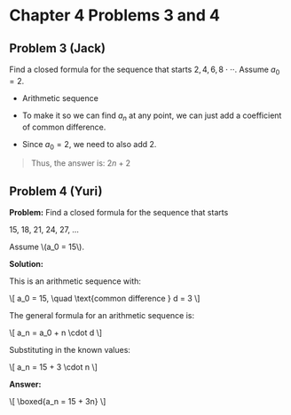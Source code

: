 # Chapter 4 Problems 3 and 4

## Problem 3 (Jack)

Find a closed formula for the sequence that starts $2, 4, 6, 8 \cdot \cdot \cdot$. Assume $a_0 = 2$.

- Arithmetic sequence

- To make it so we can find $a_n$ at any point, we can just add a coefficient of common difference.

- Since $a_0 = 2$, we need to also add 2.

> Thus, the answer is: $2n + 2$

## Problem 4 (Yuri)

**Problem:** Find a closed formula for the sequence that starts


15, 18, 21, 24, 27, …


Assume \\(a_0 = 15\\).


**Solution:**


This is an arithmetic sequence with:

\\[ a_0 = 15, \quad \text{common difference } d = 3 \\]


The general formula for an arithmetic sequence is:

\\[ a_n = a_0 + n \cdot d \\]


Substituting in the known values:

\\[ a_n = 15 + 3 \cdot n \\]


**Answer:**

\\[ \boxed{a_n = 15 + 3n} \\]
